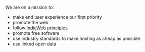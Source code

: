 We are on a mission to:
 - make end user experience our first priority
 - promote the web
 - follow [IndieWeb principles](https://indieweb.org/principles)
 - promote free software
 - use industry standards to make hosting as cheap as possible
 - use linked open data
